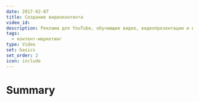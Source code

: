 ```yaml
---
date: 2017-02-07
title: Создание видеоконтента
video_id: 
description: Реклама для YouTube, обучающие видео, видеопрезентации и видеоинфографика, обзоры товаров и др.
tags:
  - контент-маркетинг
type: Video
set: basics
set_order: 2
icon: include
---
```

# Summary
